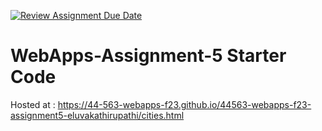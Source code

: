 [![Review Assignment Due Date](https://classroom.github.com/assets/deadline-readme-button-24ddc0f5d75046c5622901739e7c5dd533143b0c8e959d652212380cedb1ea36.svg)](https://classroom.github.com/a/7kKA03Up)
# WebApps-Assignment-5 Starter Code
Hosted at : https://44-563-webapps-f23.github.io/44563-webapps-f23-assignment5-eluvakathirupathi/cities.html
